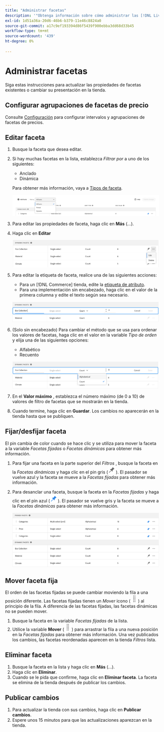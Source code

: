 ```yaml
---
title: "Administrar facetas"
description: '"Obtenga información sobre cómo administrar las [!DNL Live Search] facetas".'
exl-id: 1d51a36a-20d6-46b6-b379-11e46c8824a0
source-git-commit: a17c9ef193394d86f5439f900ebba3dd68d33b45
workflow-type: tm+mt
source-wordcount: '439'
ht-degree: 0%

---
```


# Administrar facetas

Siga estas instrucciones para actualizar las propiedades de facetas existentes o cambiar su presentación en la tienda.

## Configurar agrupaciones de facetas de precio

Consulte [Configuración](settings.md) para configurar intervalos y agrupaciones de facetas de precios.

## Editar faceta

1. Busque la faceta que desea editar.
1. Si hay muchas facetas en la lista, establezca *Filtrar por* a uno de los siguientes:

   * Anclado
   * Dinámica

   Para obtener más información, vaya a [Tipos de faceta](facets-type.md).

   ![Facetas de filtro](assets/facets-filter-by-cropped.png)

1. Para editar las propiedades de faceta, haga clic en **Más** (...).
1. Haga clic en **Editar**

   ![Editar opciones](assets/facet-edit-menu.png)

1. Para editar la etiqueta de faceta, realice una de las siguientes acciones:

   * Para un [!DNL Commerce] tienda, edite la [etiqueta de atributo](https://docs.magento.com/user-guide/stores/attributes-product.html).
   * Para una implementación sin encabezado, haga clic en el valor de la primera columna y edite el texto según sea necesario.

   ![Editar etiqueta](assets/facet-edit-label.png)

1. (Solo sin encabezado) Para cambiar el método que se usa para ordenar los valores de facetas, haga clic en el valor en la variable *Tipo de orden* y elija una de las siguientes opciones:

   * Alfabético
   * Recuento

   ![Editar recuento](assets/facets-edit-count.png)

1. En el **Valor máximo** , establezca el número máximo (de 0 a 10) de valores de filtro de facetas que se mostrarán en la tienda.
1. Cuando termine, haga clic en **Guardar**.
Los cambios no aparecerán en la tienda hasta que se publiquen.

## Fijar/desfijar faceta

El pin cambia de color cuando se hace clic y se utiliza para mover la faceta a la variable *Facetas fijadas* o *Facetas dinámicas* para obtener más información.

1. Para fijar una faceta en la parte superior del *Filtros* , busque la faceta en la *Facetas dinámicas* y haga clic en el pin gris (![Selector de clavijas](assets/btn-pin-gray.png)).
El pasador se vuelve azul y la faceta se mueve a la *Facetas fijadas* para obtener más información.
1. Para desanclar una faceta, busque la faceta en la *Facetas fijadas* y haga clic en el pin azul (![Selector de clavijas](assets/btn-pin-blue.png)).
El pasador se vuelve gris y la faceta se mueve a la *Facetas dinámicas* para obtener más información.

   ![Facetas fijadas y dinámicas](assets/facets-pinned-unpinned.png)

## Mover faceta fija

El orden de las facetas fijadas se puede cambiar moviendo la fila a una posición diferente. Las facetas fijadas tienen un *Mover* icono (![Mover selector](assets/btn-move.png)) al principio de la fila. A diferencia de las facetas fijadas, las facetas dinámicas no se pueden mover.

1. Busque la faceta en la variable *Facetas fijadas* de la lista.
1. Utilice la variable **Mover** (![Mover selector](assets/btn-move.png)) para arrastrar la fila a una nueva posición en la *Facetas fijadas* para obtener más información.
Una vez publicados los cambios, las facetas reordenadas aparecen en la tienda *Filtros* lista.

## Eliminar faceta

1. Busque la faceta en la lista y haga clic en **Más** (...).
1. Haga clic en **Eliminar**.
1. Cuando se le pida que confirme, haga clic en **Eliminar faceta**.
La faceta se elimina de la tienda después de publicar los cambios.

## Publicar cambios

1. Para actualizar la tienda con sus cambios, haga clic en **Publicar cambios**.
1. Espere unos 15 minutos para que las actualizaciones aparezcan en la tienda.
